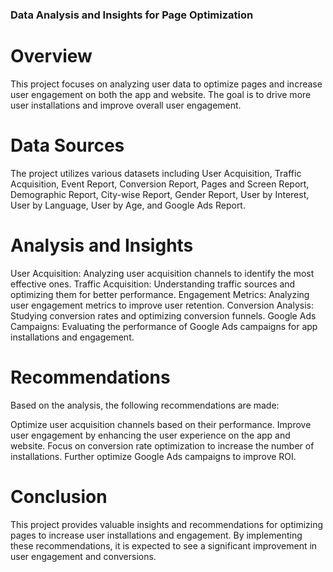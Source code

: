 ### Data Analysis and Insights for Page Optimization

# Overview

This project focuses on analyzing user data to optimize pages and increase user engagement on both the app and website. The goal is to drive more user installations and improve overall user engagement.

# Data Sources

The project utilizes various datasets including User Acquisition, Traffic Acquisition, Event Report, Conversion Report, Pages and Screen Report, Demographic Report, City-wise Report, Gender Report, User by Interest, User by Language, User by Age, and Google Ads Report.

# Analysis and Insights

User Acquisition: Analyzing user acquisition channels to identify the most effective ones.
Traffic Acquisition: Understanding traffic sources and optimizing them for better performance.
Engagement Metrics: Analyzing user engagement metrics to improve user retention.
Conversion Analysis: Studying conversion rates and optimizing conversion funnels.
Google Ads Campaigns: Evaluating the performance of Google Ads campaigns for app installations and engagement.

# Recommendations

Based on the analysis, the following recommendations are made:

Optimize user acquisition channels based on their performance.
Improve user engagement by enhancing the user experience on the app and website.
Focus on conversion rate optimization to increase the number of installations.
Further optimize Google Ads campaigns to improve ROI.

# Conclusion

This project provides valuable insights and recommendations for optimizing pages to increase user installations and engagement. By implementing these recommendations, it is expected to see a significant improvement in user engagement and conversions.

